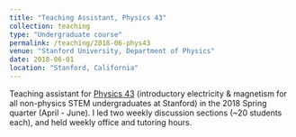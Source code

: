 ```yaml
---
title: "Teaching Assistant, Physics 43"
collection: teaching
type: "Undergraduate course"
permalink: /teaching/2018-06-phys43
venue: "Stanford University, Department of Physics"
date: 2018-06-01
location: "Stanford, California"
---
```


Teaching assistant for [Physics 43](https://explorecourses.stanford.edu/search?q=PHYSICS43) (introductory electricity & magnetism for all non-physics STEM undergraduates at Stanford) in the 2018 Spring quarter (April - June). I led two weekly discussion sections (~20 students each), and held weekly office and tutoring hours.
